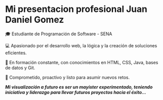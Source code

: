# Mi presentacion profesional Juan Daniel Gomez
🎓 Estudiante de Programación de Software - SENA 

💻 Apasionado por el desarrollo web, la lógica y la creación de soluciones eficientes. 

🧠 En formación constante, con conocimientos en HTML, CSS, Java, bases de datos y Git. 

🚀 Comprometido, proactivo y listo para asumir nuevos retos.

***Mi visualización a futuro es ser un mayister experimentado, teniendo iniciativa y liderazgo para llevar futuros proyectos hacia el éxito...***
